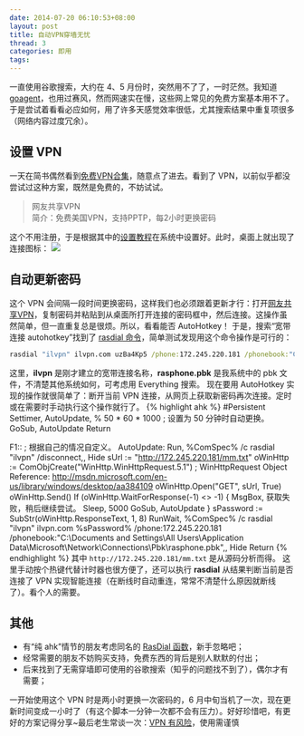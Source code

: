 ```yaml
---
date: 2014-07-20 06:10:53+08:00
layout: post
title: 自动VPN穿墙无忧
thread: 3
categories: 即用
tags:
---
```

一直使用谷歌搜索，大约在 4、5 月份时，突然用不了了，一时茫然。我知道 [goagent](https://code.google.com/p/goagent/)，也用过赛风，然而网速实在慢，这些网上常见的免费方案基本用不了。于是尝试着看看必应如何，用了许多天感觉效率很低，尤其搜索结果中重复项很多（网络内容过度冗余）。
## 设置 VPN
一天在简书偶然看到[免费VPN合集](http://jianshu.io/p/f783122bc249)，随意点了进去。看到了 VPN，以前似乎都没尝试过这种方案，既然是免费的，不妨试试。
> 网友共享VPN  
> 简介：免费美国VPN，支持PPTP，每2小时更换密码  

这个不用注册，于是根据其中的[设置教程](http://ilvpn.com/guide/)在系统中设置好。此时，桌面上就出现了连接图标：
![](http://ww4.sinaimg.cn/mw690/6ef7171bgw1ehrw9kbzgpj202602iwe9.jpg)

## 自动更新密码
这个 VPN 会间隔一段时间更换密码，这样我们也必须跟着更新才行：打开[网友共享VPN](http://vpn.wwdhz.com/)，复制密码并粘贴到从桌面所打开连接的密码框中，然后连接。这操作虽然简单，但一直重复总是很烦。所以，看看能否 AutoHotkey！
于是，搜索“宽带连接 autohotkey”找到了 [rasdial 命令](http://technet.microsoft.com/en-us/library/ff859533)，简单测试发现用这个命令操作是可行的：

```bat
rasdial "ilvpn" ilvpn.com uzBa4Kp5 /phone:172.245.220.181 /phonebook:"C:\Documents and Settings\All Users\Application Data\Microsoft\Network\Connections\Pbk\rasphone.pbk"
```
这里，**ilvpn** 是刚才建立的宽带连接名称，**rasphone.pbk** 是我系统中的 pbk 文件，不清楚其他系统如何，可考虑用 Everything 搜索。
现在要用 AutoHotkey 实现的操作就很简单了：断开当前 VPN 连接，从网页上获取新密码再次连接。定时或在需要时手动执行这个操作就行了。
{% highlight ahk %}
#Persistent
Settimer, AutoUpdate, % 50 * 60 * 1000 ; 设置为 50 分钟时自动更换。
GoSub, AutoUpdate
Return

F1:: ; 根据自己的情况自定义。
AutoUpdate:
Run, %ComSpec% /c rasdial "ilvpn" /disconnect,, Hide
sUrl := "http://172.245.220.181/mm.txt"
oWinHttp := ComObjCreate("WinHttp.WinHttpRequest.5.1") ; WinHttpRequest Object Reference: http://msdn.microsoft.com/en-us/library/windows/desktop/aa384109
oWinHttp.Open("GET", sUrl, True)
oWinHttp.Send()
If (oWinHttp.WaitForResponse(-1) <> -1)
{
    MsgBox, 获取失败，稍后继续尝试。
    Sleep, 5000
    GoSub, AutoUpdate
}
sPassword := SubStr(oWinHttp.ResponseText, 1, 8)
RunWait, %ComSpec% /c rasdial "ilvpn" ilvpn.com %sPassword% /phone:172.245.220.181 /phonebook:"C:\Documents and Settings\All Users\Application Data\Microsoft\Network\Connections\Pbk\rasphone.pbk",, Hide
Return
{% endhighlight %}
其中 `http://172.245.220.181/mm.txt` 是从源码分析而得。
这里手动按个热键代替计时器也很方便了，还可以执行 **rasdial** 从结果判断当前是否连接了 VPN 实现智能连接（在断线时自动重连，常常不清楚什么原因就断线了）。看个人的需要。

## 其他
* 有“纯 ahk”情节的朋友考虑同名的 [RasDial 函数](http://msdn.microsoft.com/en-us/library/windows/desktop/aa377004)，新手忽略吧；
* 经常需要的朋友不妨购买支持，免费东西的背后是别人默默的付出；
* 后来找到了无需穿墙即可使用的谷歌搜索（知乎的问题找不到了），偶尔才有需要；

一开始使用这个 VPN 时是两小时更换一次密码的，6 月中旬当机了一次，现在更新时间变成一小时了（有这个脚本一分钟一次都不会有压力）。好好珍惜吧，有更好的方案记得分享~最后老生常谈一次：[VPN 有风险](http://zhuanlan.zhihu.com/evilcos/19804737)，使用需谨慎
